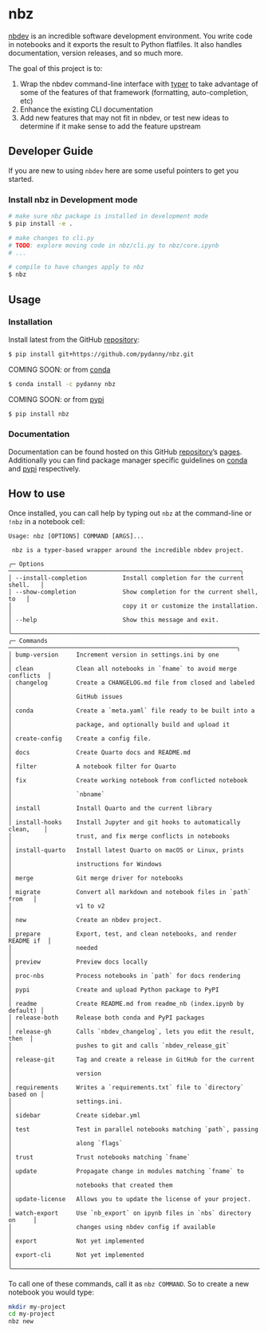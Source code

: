 # nbz


<!-- WARNING: THIS FILE WAS AUTOGENERATED! DO NOT EDIT! -->

[nbdev](https://nbdev.fast.ai/) is an incredible software development
environment. You write code in notebooks and it exports the result to
Python flatfiles. It also handles documentation, version releases, and
so much more.

The goal of this project is to:

1.  Wrap the nbdev command-line interface with
    [typer](https://typer.tiangolo.com/) to take advantage of some of
    the features of that framework (formatting, auto-completion, etc)
2.  Enhance the existing CLI documentation
3.  Add new features that may not fit in nbdev, or test new ideas to
    determine if it make sense to add the feature upstream

## Developer Guide

If you are new to using `nbdev` here are some useful pointers to get you
started.

### Install nbz in Development mode

``` sh
# make sure nbz package is installed in development mode
$ pip install -e .

# make changes to cli.py
# TODO: explore moving code in nbz/cli.py to nbz/core.ipynb
# ...

# compile to have changes apply to nbz
$ nbz 
```

## Usage

### Installation

Install latest from the GitHub
[repository](https://github.com/pydanny/nbz):

``` sh
$ pip install git+https://github.com/pydanny/nbz.git
```

COMING SOON: or from [conda](https://anaconda.org/pydanny/nbz)

``` sh
$ conda install -c pydanny nbz
```

COMING SOON: or from [pypi](https://pypi.org/project/nbz/)

``` sh
$ pip install nbz
```

### Documentation

Documentation can be found hosted on this GitHub
[repository](https://github.com/pydanny/nbz)’s
[pages](https://pydanny.github.io/nbz/). Additionally you can find
package manager specific guidelines on
[conda](https://anaconda.org/pydanny/nbz) and
[pypi](https://pypi.org/project/nbz/) respectively.

## How to use

Once installed, you can call help by typing out `nbz` at the
command-line or `!nbz` in a notebook cell:

``` plaintext
Usage: nbz [OPTIONS] COMMAND [ARGS]...

 nbz is a typer-based wrapper around the incredible nbdev project.

╭─ Options ─────────────────────────────────────────────────────────────────╮
│ --install-completion          Install completion for the current shell.   │
│ --show-completion             Show completion for the current shell, to   │
│                               copy it or customize the installation.      │
│ --help                        Show this message and exit.                 │
╰───────────────────────────────────────────────────────────────────────────╯
╭─ Commands ────────────────────────────────────────────────────────────────╮
│ bump-version     Increment version in settings.ini by one                 │
│ clean            Clean all notebooks in `fname` to avoid merge conflicts  │
│ changelog        Create a CHANGELOG.md file from closed and labeled       │
│                  GitHub issues                                            │
│ conda            Create a `meta.yaml` file ready to be built into a       │
│                  package, and optionally build and upload it              │
│ create-config    Create a config file.                                    │
│ docs             Create Quarto docs and README.md                         │
│ filter           A notebook filter for Quarto                             │
│ fix              Create working notebook from conflicted notebook         │
│                  `nbname`                                                 │
│ install          Install Quarto and the current library                   │
│ install-hooks    Install Jupyter and git hooks to automatically clean,    │
│                  trust, and fix merge conflicts in notebooks              │
│ install-quarto   Install latest Quarto on macOS or Linux, prints          │
│                  instructions for Windows                                 │
│ merge            Git merge driver for notebooks                           │
│ migrate          Convert all markdown and notebook files in `path` from   │
│                  v1 to v2                                                 │
│ new              Create an nbdev project.                                 │
│ prepare          Export, test, and clean notebooks, and render README if  │
│                  needed                                                   │
│ preview          Preview docs locally                                     │
│ proc-nbs         Process notebooks in `path` for docs rendering           │
│ pypi             Create and upload Python package to PyPI                 │
│ readme           Create README.md from readme_nb (index.ipynb by default) │
│ release-both     Release both conda and PyPI packages                     │
│ release-gh       Calls `nbdev_changelog`, lets you edit the result, then  │
│                  pushes to git and calls `nbdev_release_git`              │
│ release-git      Tag and create a release in GitHub for the current       │
│                  version                                                  │
│ requirements     Writes a `requirements.txt` file to `directory` based on │
│                  settings.ini.                                            │
│ sidebar          Create sidebar.yml                                       │
│ test             Test in parallel notebooks matching `path`, passing      │
│                  along `flags`                                            │
│ trust            Trust notebooks matching `fname`                         │
│ update           Propagate change in modules matching `fname` to          │
│                  notebooks that created them                              │
│ update-license   Allows you to update the license of your project.        │
│ watch-export     Use `nb_export` on ipynb files in `nbs` directory on     │
│                  changes using nbdev config if available                  │
│ export           Not yet implemented                                      │
│ export-cli       Not yet implemented                                      │
╰───────────────────────────────────────────────────────────────────────────╯
```

To call one of these commands, call it as `nbz COMMAND`. So to create a
new notebook you would type:

``` sh
mkdir my-project
cd my-project
nbz new
```
